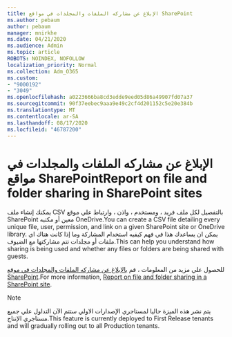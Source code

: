 ```yaml
---
title: الإبلاغ عن مشاركه الملفات والمجلدات في مواقع SharePoint
ms.author: pebaum
author: pebaum
manager: mnirkhe
ms.date: 04/21/2020
ms.audience: Admin
ms.topic: article
ROBOTS: NOINDEX, NOFOLLOW
localization_priority: Normal
ms.collection: Adm_O365
ms.custom:
- "9000192"
- "3049"
ms.openlocfilehash: a0223666ba8cd3edde9eed05d86a49907fd07a37
ms.sourcegitcommit: 90f37eebec9aaa9e49c2cf4d201152c5e20e384b
ms.translationtype: MT
ms.contentlocale: ar-SA
ms.lasthandoff: 08/17/2020
ms.locfileid: "46787200"
---
```

# <a name="report-on-file-and-folder-sharing-in-sharepoint-sites"></a><span data-ttu-id="2e699-102">الإبلاغ عن مشاركه الملفات والمجلدات في مواقع SharePoint</span><span class="sxs-lookup"><span data-stu-id="2e699-102">Report on file and folder sharing in SharePoint sites</span></span>

<span data-ttu-id="2e699-103">يمكنك إنشاء ملف CSV بالتفصيل لكل ملف فريد ، ومستخدم ، واذن ، وارتباط علي موقع SharePoint معين أو مكتبه OneDrive.</span><span class="sxs-lookup"><span data-stu-id="2e699-103">You can create a CSV file detailing every unique file, user, permission, and link on a given SharePoint site or OneDrive library.</span></span> <span data-ttu-id="2e699-104">يمكن ان يساعدك هذا في فهم كيفيه استخدام المشاركة وما إذا كانت هناك اي ملفات أو مجلدات تتم مشاركتها مع الضيوف.</span><span class="sxs-lookup"><span data-stu-id="2e699-104">This can help you understand how sharing is being used and whether any files or folders are being shared with guests.</span></span>

<span data-ttu-id="2e699-105">للحصول علي مزيد من المعلومات ، قم [بالإبلاغ عن مشاركه الملفات والمجلدات في موقع SharePoint](https://docs.microsoft.com/sharepoint/sharing-reports).</span><span class="sxs-lookup"><span data-stu-id="2e699-105">For more information, [Report on file and folder sharing in a SharePoint site](https://docs.microsoft.com/sharepoint/sharing-reports).</span></span>

> [!NOTE]
> <span data-ttu-id="2e699-106">يتم نشر هذه الميزة حاليا لمستاجري الإصدارات الاولي ستتم الآن التداول علي جميع مستاجري الإنتاج.</span><span class="sxs-lookup"><span data-stu-id="2e699-106">This feature is currently deployed to First Release tenants and will gradually rolling out to all Production tenants.</span></span>